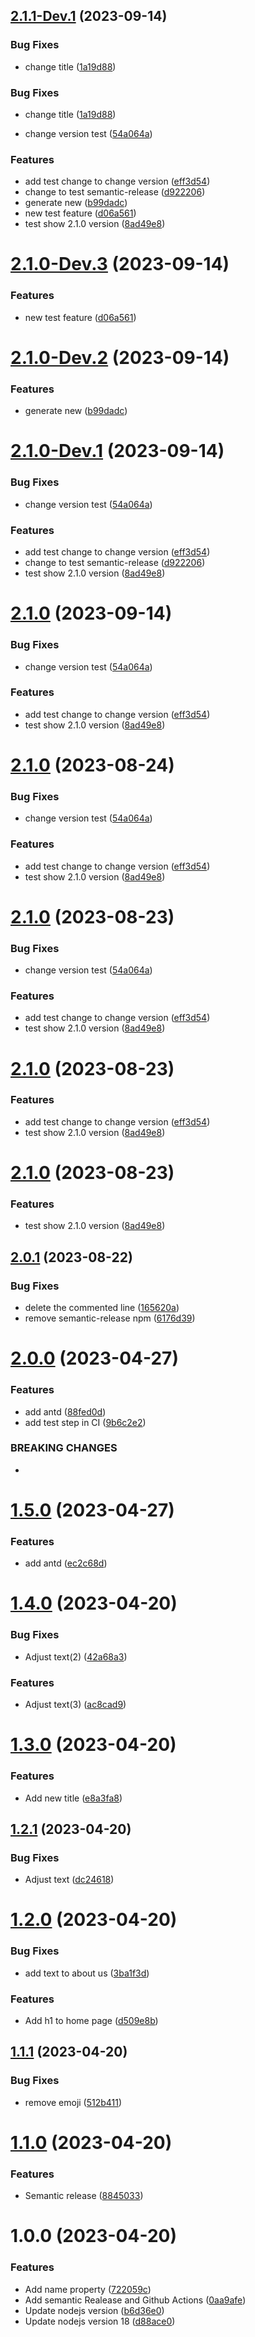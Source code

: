 ## [2.1.1-Dev.1](https://github.com/emergoncalves/semantic-release-lab/compare/v2.1.0...v2.1.1-Dev.1) (2023-09-14)


### Bug Fixes

* change title ([1a19d88](https://github.com/emergoncalves/semantic-release-lab/commit/1a19d88c889f49e8fe5e6336a819073c9b87e586))

### Bug Fixes

* change title ([1a19d88](https://github.com/emergoncalves/semantic-release-lab/commit/1a19d88c889f49e8fe5e6336a819073c9b87e586))

* change version test ([54a064a](https://github.com/emergoncalves/semantic-release-lab/commit/54a064a1139c5bc3397afb3ac2d08a39034e29db))


### Features

* add test change to change version ([eff3d54](https://github.com/emergoncalves/semantic-release-lab/commit/eff3d54f5106a969d4b037e38143a4f8b1a742f7))
* change to test semantic-release ([d922206](https://github.com/emergoncalves/semantic-release-lab/commit/d922206603484bae221e8c29c1b3bd13151a886b))
* generate new ([b99dadc](https://github.com/emergoncalves/semantic-release-lab/commit/b99dadc527c9c1b86d5b81330a4ba9618e1a6e11))
* new test feature ([d06a561](https://github.com/emergoncalves/semantic-release-lab/commit/d06a561261b556c0d1e2130a98045da8afb98a36))
* test show 2.1.0 version ([8ad49e8](https://github.com/emergoncalves/semantic-release-lab/commit/8ad49e893ae35292dd26f412e6897a8eea7bd75b))

# [2.1.0-Dev.3](https://github.com/emergoncalves/semantic-release-lab/compare/v2.1.0-Dev.2...v2.1.0-Dev.3) (2023-09-14)


### Features

* new test feature ([d06a561](https://github.com/emergoncalves/semantic-release-lab/commit/d06a561261b556c0d1e2130a98045da8afb98a36))

# [2.1.0-Dev.2](https://github.com/emergoncalves/semantic-release-lab/compare/v2.1.0-Dev.1...v2.1.0-Dev.2) (2023-09-14)


### Features

* generate new ([b99dadc](https://github.com/emergoncalves/semantic-release-lab/commit/b99dadc527c9c1b86d5b81330a4ba9618e1a6e11))

# [2.1.0-Dev.1](https://github.com/emergoncalves/semantic-release-lab/compare/v2.0.1...v2.1.0-Dev.1) (2023-09-14)


### Bug Fixes

* change version test ([54a064a](https://github.com/emergoncalves/semantic-release-lab/commit/54a064a1139c5bc3397afb3ac2d08a39034e29db))


### Features

* add test change to change version ([eff3d54](https://github.com/emergoncalves/semantic-release-lab/commit/eff3d54f5106a969d4b037e38143a4f8b1a742f7))
* change to test semantic-release ([d922206](https://github.com/emergoncalves/semantic-release-lab/commit/d922206603484bae221e8c29c1b3bd13151a886b))
* test show 2.1.0 version ([8ad49e8](https://github.com/emergoncalves/semantic-release-lab/commit/8ad49e893ae35292dd26f412e6897a8eea7bd75b))

# [2.1.0](https://github.com/emergoncalves/semantic-release-lab/compare/v2.0.1...v2.1.0) (2023-09-14)


### Bug Fixes

* change version test ([54a064a](https://github.com/emergoncalves/semantic-release-lab/commit/54a064a1139c5bc3397afb3ac2d08a39034e29db))


### Features

* add test change to change version ([eff3d54](https://github.com/emergoncalves/semantic-release-lab/commit/eff3d54f5106a969d4b037e38143a4f8b1a742f7))
* test show 2.1.0 version ([8ad49e8](https://github.com/emergoncalves/semantic-release-lab/commit/8ad49e893ae35292dd26f412e6897a8eea7bd75b))

# [2.1.0](https://github.com/emergoncalves/semantic-release-lab/compare/v2.0.1...v2.1.0) (2023-08-24)


### Bug Fixes

* change version test ([54a064a](https://github.com/emergoncalves/semantic-release-lab/commit/54a064a1139c5bc3397afb3ac2d08a39034e29db))


### Features

* add test change to change version ([eff3d54](https://github.com/emergoncalves/semantic-release-lab/commit/eff3d54f5106a969d4b037e38143a4f8b1a742f7))
* test show 2.1.0 version ([8ad49e8](https://github.com/emergoncalves/semantic-release-lab/commit/8ad49e893ae35292dd26f412e6897a8eea7bd75b))

# [2.1.0](https://github.com/emergoncalves/semantic-release-lab/compare/v2.0.1...v2.1.0) (2023-08-23)


### Bug Fixes

* change version test ([54a064a](https://github.com/emergoncalves/semantic-release-lab/commit/54a064a1139c5bc3397afb3ac2d08a39034e29db))


### Features

* add test change to change version ([eff3d54](https://github.com/emergoncalves/semantic-release-lab/commit/eff3d54f5106a969d4b037e38143a4f8b1a742f7))
* test show 2.1.0 version ([8ad49e8](https://github.com/emergoncalves/semantic-release-lab/commit/8ad49e893ae35292dd26f412e6897a8eea7bd75b))

# [2.1.0](https://github.com/emergoncalves/semantic-release-lab/compare/v2.0.1...v2.1.0) (2023-08-23)


### Features

* add test change to change version ([eff3d54](https://github.com/emergoncalves/semantic-release-lab/commit/eff3d54f5106a969d4b037e38143a4f8b1a742f7))
* test show 2.1.0 version ([8ad49e8](https://github.com/emergoncalves/semantic-release-lab/commit/8ad49e893ae35292dd26f412e6897a8eea7bd75b))

# [2.1.0](https://github.com/emergoncalves/semantic-release-lab/compare/v2.0.1...v2.1.0) (2023-08-23)

### Features

* test show 2.1.0 version ([8ad49e8](https://github.com/emergoncalves/semantic-release-lab/commit/8ad49e893ae35292dd26f412e6897a8eea7bd75b))

## [2.0.1](https://github.com/emergoncalves/semantic-release-lab/compare/v2.0.0...v2.0.1) (2023-08-22)


### Bug Fixes

* delete the commented line ([165620a](https://github.com/emergoncalves/semantic-release-lab/commit/165620a59ae21bc9a8cecddfcf1eef2961a01e43))
* remove semantic-release npm ([6176d39](https://github.com/emergoncalves/semantic-release-lab/commit/6176d3967917f1da3e3e141f8cef47b14085a5ac))

# [2.0.0](https://github.com/emergoncalves/semantic-release-lab/compare/v1.5.0...v2.0.0) (2023-04-27)


### Features

* add antd ([88fed0d](https://github.com/emergoncalves/semantic-release-lab/commit/88fed0dad1e25627b7afe4da993e47f8443cfd66))
* add test step in CI ([9b6c2e2](https://github.com/emergoncalves/semantic-release-lab/commit/9b6c2e26fa6e6184d2eed9d9232f800c3530502c))


### BREAKING CHANGES

*

# [1.5.0](https://github.com/emergoncalves/semantic-release-lab/compare/v1.4.0...v1.5.0) (2023-04-27)


### Features

* add antd ([ec2c68d](https://github.com/emergoncalves/semantic-release-lab/commit/ec2c68dd0d1c04a9ae06e64fc415edb50192888d))

# [1.4.0](https://github.com/emergoncalves/semantic-release-lab/compare/v1.3.0...v1.4.0) (2023-04-20)


### Bug Fixes

* Adjust text(2) ([42a68a3](https://github.com/emergoncalves/semantic-release-lab/commit/42a68a3b54dd04a6136da299fad8cedbe50d60ef))


### Features

* Adjust text(3) ([ac8cad9](https://github.com/emergoncalves/semantic-release-lab/commit/ac8cad910a80bb41f9f1697b8f1ef2e63a4595b0))

# [1.3.0](https://github.com/emergoncalves/semantic-release-lab/compare/v1.2.1...v1.3.0) (2023-04-20)


### Features

* Add new title ([e8a3fa8](https://github.com/emergoncalves/semantic-release-lab/commit/e8a3fa814d5a1261a6e942bf8d367bc5eaaa2eaf))

## [1.2.1](https://github.com/emergoncalves/semantic-release-lab/compare/v1.2.0...v1.2.1) (2023-04-20)


### Bug Fixes

* Adjust text ([dc24618](https://github.com/emergoncalves/semantic-release-lab/commit/dc246189d33c7de14fbe745104f21d7aa13bad92))

# [1.2.0](https://github.com/emergoncalves/semantic-release-lab/compare/v1.1.1...v1.2.0) (2023-04-20)


### Bug Fixes

* add text to about us ([3ba1f3d](https://github.com/emergoncalves/semantic-release-lab/commit/3ba1f3db94acc19c7f2cbdf0d9b8c50e720401e6))


### Features

* Add h1 to home page ([d509e8b](https://github.com/emergoncalves/semantic-release-lab/commit/d509e8b9ca2ed007460f35db2a8614d450fa50f6))

## [1.1.1](https://github.com/emergoncalves/semantic-release-lab/compare/v1.1.0...v1.1.1) (2023-04-20)


### Bug Fixes

* remove emoji ([512b411](https://github.com/emergoncalves/semantic-release-lab/commit/512b411037c7bc5e4ea05c061f873d49b61ea1d5))

# [1.1.0](https://github.com/emergoncalves/semantic-release-lab/compare/v1.0.0...v1.1.0) (2023-04-20)


### Features

* Semantic release ([8845033](https://github.com/emergoncalves/semantic-release-lab/commit/8845033253042b7ab73e196f8c23e901cbaa1a44))

# 1.0.0 (2023-04-20)


### Features

* Add name property ([722059c](https://github.com/emergoncalves/semantic-release-lab/commit/722059c180900fe8ec97c127e24f6c8a41df0891))
* Add semantic Realease and Github Actions ([0aa9afe](https://github.com/emergoncalves/semantic-release-lab/commit/0aa9afe6a34b7f7c877c71a4d1ceffe1bf9c8984))
* Update nodejs version ([b6d36e0](https://github.com/emergoncalves/semantic-release-lab/commit/b6d36e0090b06e50adef025b2212622fdfc05a03))
* Update nodejs version 18 ([d88ace0](https://github.com/emergoncalves/semantic-release-lab/commit/d88ace0199d1bd68fb82608052f62df8390b4b36))
